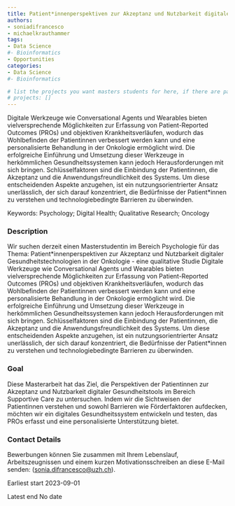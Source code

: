 ```yaml
---
title: Patient*innenperspektiven zur Akzeptanz und Nutzbarkeit digitaler Gesundheitstechnologien in der Onkologie - eine qualitative Studie
authors:
- soniadifrancesco
- michaelkrauthammer
tags: 
- Data Science
#- Bioinformatics
- Opportunities
categories:
- Data Science
#- Bioinformatics

# list the projects you want masters students for here, if there are pages for them
# projects: []
---
```


Digitale Werkzeuge wie Conversational Agents und Wearables bieten vielversprechende Möglichkeiten zur Erfassung von Patient-Reported Outcomes (PROs) und objektiven Krankheitsverläufen, wodurch das Wohlbefinden der Patientinnen verbessert werden kann und eine personalisierte Behandlung in der Onkologie ermöglicht wird. Die erfolgreiche Einführung und Umsetzung dieser Werkzeuge in herkömmlichen Gesundheitssystemen kann jedoch Herausforderungen mit sich bringen. Schlüsselfaktoren sind die Einbindung der Patientinnen, die Akzeptanz und die Anwendungsfreundlichkeit des Systems. Um diese entscheidenden Aspekte anzugehen, ist ein nutzungsorientrierter Ansatz unerlässlich, der sich darauf konzentriert, die Bedürfnisse der Patient\*innen zu verstehen und technologiebedingte Barrieren zu überwinden.


Keywords: Psychology; Digital Health; Qualitative Research; Oncology

### Description
Wir suchen derzeit einen Masterstudentin im Bereich Psychologie für das Thema:
Patient\*innenperspektiven zur Akzeptanz und Nutzbarkeit digitaler Gesundheitstechnologien in der Onkologie - eine qualitative Studie
Digitale Werkzeuge wie Conversational Agents und Wearables bieten vielversprechende Möglichkeiten zur Erfassung von Patient-Reported Outcomes (PROs) und objektiven Krankheitsverläufen, wodurch das Wohlbefinden der Patientinnen verbessert werden kann und eine personalisierte Behandlung in der Onkologie ermöglicht wird. Die erfolgreiche Einführung und Umsetzung dieser Werkzeuge in herkömmlichen Gesundheitssystemen kann jedoch Herausforderungen mit sich bringen. Schlüsselfaktoren sind die Einbindung der Patientinnen, die Akzeptanz und die Anwendungsfreundlichkeit des Systems. Um diese entscheidenden Aspekte anzugehen, ist ein nutzungsorientrierter Ansatz unerlässlich, der sich darauf konzentriert, die Bedürfnisse der Patient\*innen zu verstehen und technologiebedingte Barrieren zu überwinden.

### Goal
Diese Masterarbeit hat das Ziel, die Perspektiven der Patientinnen zur Akzeptanz und Nutzbarkeit digitaler Gesundheitstools im Bereich Supportive Care zu untersuchen. Indem wir die Sichtweisen der Patientinnen verstehen und sowohl Barrieren wie Förderfaktoren aufdecken, möchten wir ein digitales Gesundheitssystem entwickeln und testen, das PROs erfasst und eine personalisierte Unterstützung bietet.

### Contact Details
Bewerbungen können Sie zusammen mit Ihrem Lebenslauf, Arbeitszeugnissen und einem kurzen Motivationsschreiben an diese E-Mail senden: (sonia.difrancesco@uzh.ch).


Earliest start	2023-09-01

Latest end 		No date

